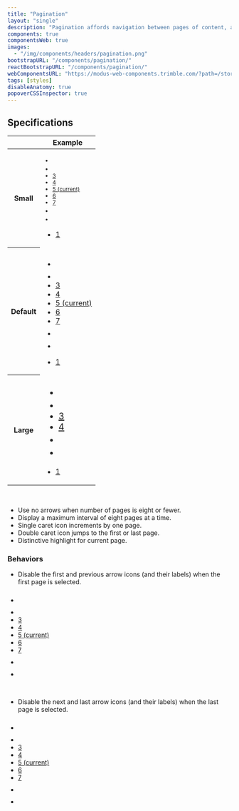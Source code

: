 ```yaml
---
title: "Pagination"
layout: "single"
description: "Pagination affords navigation between pages of content, and it highlights the page currently in view."
components: true
componentsWeb: true
images:
  - "/img/components/headers/pagination.png"
bootstrapURL: "/components/pagination/"
reactBootstrapURL: "/components/pagination/"
webComponentsURL: "https://modus-web-components.trimble.com/?path=/story/components-pagination--default"
tags: [styles]
disableAnatomy: true
popoverCSSInspector: true
---
```


## Specifications

<table class="table table-bordered">
  <thead class="thead-light">
    <tr>
      <th></th>
      <th>Example</th>
    </tr>
  </thead>
  <tbody>
    <tr>
      <th scope="row" height="175">Small</th>
      <td class="text-center mx-auto py-2">
        <nav aria-label="Page Navigation Example" class="pb-1">
          <ul class="pagination pagination-sm" style="font-size: 12px">
            <li class="page-item">
              <a class="page-link p-1" href="#" aria-label="Previous">
                <svg width="16" height="16" fill="currentcolor"><use xlink:href="/modus-icons.svg#chevron-left"></use></svg>
              </a>
            </li>
            <li class="page-item">
              <a class="page-link p-1" href="#" aria-label="view more">
                <svg width="16" height="16" fill="currentcolor"><use xlink:href="/modus-icons.svg#more-horizontal"></use></svg>
              </a>
            </li>
            <li class="page-item">
              <a class="page-link" href="#"> 3 </a>
            </li>
            <li class="page-item">
              <a class="page-link" href="#"> 4 </a>
            </li>
            <li class="page-item active" aria-current="page">
              <a class="page-link" href="#">5 <span class="sr-only visually-hidden">(current)</span></a>
            </li>
            <li class="page-item">
              <a class="page-link" href="#"> 6 </a>
            </li>
            <li class="page-item">
              <a class="page-link" href="#"> 7 </a>
            </li>
            <li class="page-item">
              <a class="page-link p-1" href="#" aria-label="view more">
                <svg width="16" height="16" fill="currentcolor"><use xlink:href="/modus-icons.svg#more-horizontal"></use></svg>
              </a>
            </li>
            <li class="page-item">
              <a class="page-link p-1" href="#" aria-label="Next">
                <svg width="16" height="16" fill="currentcolor"><use xlink:href="/modus-icons.svg#chevron-right"></use></svg>
              </a>
            </li>
          </ul>
        </nav>
        <nav aria-label="Page Navigation Example" class="mb-5">
          <ul class="pagination pagination-sm m-0 mt-5">
            <li class="page-item">
              <a href="#" class="page-link pe-none"
              data-bs-placement="right"
              data-bs-toggle="popover"
              data-bs-custom-class="popover-css-inspector"
              data-css-inspector-hide="b-color text-align">
               1
              </a>
            </li>
          </ul>
        </nav>
      </td>
    </tr>
    <tr>
      <th scope="row" height="165">Default</th>
      <td class="text-center mx-auto py-3">
        <div>
          <nav aria-label="..." class="mx-auto mb-2">
            <ul class="pagination">
              <li class="page-item">
                <a class="page-link p-1" href="#" aria-label="Previous">
                  <svg width="24" height="24" fill="currentcolor"><use xlink:href="/modus-icons.svg#chevron-left"></use></svg>
                </a>
              </li>
              <li class="page-item">
                <a class="page-link p-1" href="#" aria-label="view more">
                  <svg width="24" height="24" fill="currentcolor"><use xlink:href="/modus-icons.svg#more-horizontal"></use></svg>
                </a>
              </li>
              <li class="page-item">
                <a class="page-link" href="#"> 3 </a>
              </li>
              <li class="page-item">
                <a class="page-link" href="#"> 4 </a>
              </li>
              <li class="page-item active" aria-current="page">
                <a class="page-link" href="#">5 <span class="sr-only visually-hidden">(current)</span></a>
              </li>
              <li class="page-item">
                <a class="page-link" href="#"> 6 </a>
              </li>
              <li class="page-item">
                <a class="page-link" href="#"> 7 </a>
              </li>
              <li class="page-item">
                <a class="page-link p-1" href="#" aria-label="view more">
                  <svg width="24" height="24" fill="currentcolor"><use xlink:href="/modus-icons.svg#more-horizontal"></use></svg>
                </a>
              </li>
              <li class="page-item">
                <a class="page-link p-1" href="#" aria-label="Next">
                  <svg width="24" height="24" fill="currentcolor"><use xlink:href="/modus-icons.svg#chevron-right"></use></svg>
                </a>
              </li>
            </ul>
          </nav>
          <div class="mt-3 pt-2">
          <nav aria-label="Page Navigation Example" class="mb-5 mt-5">
            <ul class="pagination m-0 mt-5">
              <li class="page-item">
                <a href="#" class="page-link pe-none"
                data-bs-placement="right"
              data-bs-toggle="popover"
              style="width: 32px; height: 32px; border-radius:	2px;"
              data-bs-custom-class="popover-css-inspector"
              data-css-inspector-hide="b-color text-align">1</a>
              </li>
            </ul>
          </nav>
          </div>
        </div>
      </td>
    </tr>
    <tr>
      <th scope="row" height="165">Large</th>
      <td class="text-center mx-auto py-2">
        <nav aria-label="...">
          <ul class="pagination pagination-lg" data-anatomy-colors="false" style="font-size: 20px">
            <li class="page-item">
              <a class="page-link px-2" href="#" aria-label="Previous">
                <svg width="24" height="24" fill="currentcolor"><use xlink:href="/modus-icons.svg#chevron-left"></use></svg>
              </a>
            </li>
            <li class="page-item">
              <a class="page-link px-2" href="#">
                <svg width="24" height="24" fill="currentcolor"><use xlink:href="/modus-icons.svg#more-horizontal"></use></svg>
              </a>
            </li>
            <li class="page-item">
              <a class="page-link" href="#"> 3 </a>
            </li>
            <li class="page-item">
              <a class="page-link" href="#"> 4 </a>
            </li>
            <li class="page-item">
              <a class="page-link px-2" href="#">
                <svg width="24" height="24" fill="currentcolor"><use xlink:href="/modus-icons.svg#more-horizontal"></use></svg>
              </a>
            </li>
            <li class="page-item">
              <a class="page-link px-2" href="#" aria-label="Next">
                <svg width="24" height="24" fill="currentcolor"><use xlink:href="/modus-icons.svg#chevron-right"></use></svg>
              </a>
            </li>
          </ul>
        </nav>
        <nav aria-label="Page Navigation Example" class="mb-5">
          <ul class="pagination pagination-lg m-0 mt-5">
            <li class="page-item">
              <a href="#" class="page-link pe-none"
              data-bs-placement="right"
              data-bs-toggle="popover"
              style="width: 48px; height: 48px;"
              data-bs-custom-class="popover-css-inspector"
              data-css-inspector-hide="bc text-align hide-us"
              >1</a>
            </li>
          </ul>
        </nav>
      </td>
    </tr>
  </tbody>
</table>

<br>

- Use no arrows when number of pages is eight or fewer.
- Display a maximum interval of eight pages at a time.
- Single caret icon increments by one page.
- Double caret icon jumps to the first or last page.
- Distinctive highlight for current page.

### Behaviors

- Disable the first and previous arrow icons (and their labels) when the first page is selected.

<div class="guide-example-block">
  <div class="guide-sample">
    <nav aria-label="Page Navigation Example">
      <ul class="pagination m-0">
        <li class="page-item disabled">
          <a class="page-link p-1" href="#" aria-label="Previous">
            <svg width="24" height="24" fill="currentcolor"><use xlink:href="/modus-icons.svg#chevron-left"></use></svg>
          </a>
        </li>
        <li class="page-item disabled">
          <a class="page-link p-1" href="#">
            <svg width="24" height="24" fill="currentcolor"><use xlink:href="/modus-icons.svg#more-horizontal"></use></svg>
          </a>
        </li>
        <li class="page-item">
          <a class="page-link" href="#">
            3
          </a>
        </li>
        <li class="page-item">
          <a class="page-link" href="#">
            4
          </a>
        </li>
        <li class="page-item active" aria-current="page">
          <a class="page-link" href="#"
            >5 <span class="sr-only visually-hidden">(current)</span></a
          >
        </li>
        <li class="page-item">
          <a class="page-link" href="#">
            6
          </a>
        </li>
        <li class="page-item">
          <a class="page-link" href="#">
            7
          </a>
        </li>
        <li class="page-item">
          <a class="page-link p-1" href="#">
            <svg width="24" height="24" fill="currentcolor"><use xlink:href="/modus-icons.svg#more-horizontal"></use></svg>
          </a>
        </li>
        <li class="page-item">
          <a class="page-link p-1" href="#" aria-label="Next">
            <svg width="24" height="24" fill="currentcolor"><use xlink:href="/modus-icons.svg#chevron-right"></use></svg>
          </a>
        </li>
      </ul>
    </nav>
  </div>
</div>

<br>

- Disable the next and last arrow icons (and their labels) when the last page is selected.

<div class="guide-example-block">
  <div class="guide-sample">
    <nav aria-label="Page Navigation Example">
      <ul class="pagination m-0">
        <li class="page-item">
          <a class="page-link p-1" href="#" aria-label="Previous">
            <svg width="24" height="24" fill="currentcolor"><use xlink:href="/modus-icons.svg#chevron-left"></use></svg>
          </a>
        </li>
        <li class="page-item">
          <a class="page-link p-1" href="#">
            <svg width="24" height="24" fill="currentcolor"><use xlink:href="/modus-icons.svg#more-horizontal"></use></svg>
          </a>
        </li>
        <li class="page-item">
          <a class="page-link" href="#">
            3
          </a>
        </li>
        <li class="page-item">
          <a class="page-link" href="#">
            4
          </a>
        </li>
        <li class="page-item active" aria-current="page">
          <a class="page-link" href="#"
            >5 <span class="sr-only visually-hidden">(current)</span></a
          >
        </li>
        <li class="page-item">
          <a class="page-link" href="#">
            6
          </a>
        </li>
        <li class="page-item">
          <a class="page-link" href="#">
            7
          </a>
        </li>
        <li class="page-item disabled">
          <a class="page-link p-1" href="#">
            <svg width="24" height="24" fill="currentcolor"><use xlink:href="/modus-icons.svg#more-horizontal"></use></svg>
          </a>
        </li>
        <li class="page-item disabled">
          <a class="page-link p-1" href="#" aria-label="Next">
            <svg width="24" height="24" fill="currentcolor"><use xlink:href="/modus-icons.svg#chevron-right"></use></svg>
          </a>
        </li>
      </ul>
    </nav>
  </div>
</div>
